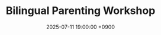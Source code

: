 ---
layout: news_detail
title: "Bilingual Parenting Workshop"
date: 2025-07-11 19:00:00 +0900
image: 250711.jpg
detail: "Dr. Yim provided parent coaching for multicultural families, focusing on bilingual development in early childhood."
long_detail: "Dr. Yim provided parent coaching for multicultural families, focusing on bilingual development in early childhood. The program was delivered in two sessions, covering topics such as the cognitive and emotional benefits of bilingualism, strategies to address common misconceptions, and the crucial role of parental support in maintaining both languages and cultures."
---